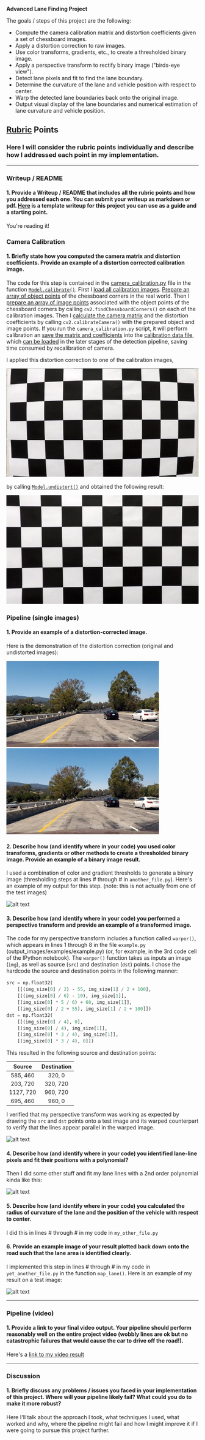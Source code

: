 **Advanced Lane Finding Project**

The goals / steps of this project are the following:

* Compute the camera calibration matrix and distortion coefficients given a set of chessboard images.
* Apply a distortion correction to raw images.
* Use color transforms, gradients, etc., to create a thresholded binary image.
* Apply a perspective transform to rectify binary image ("birds-eye view").
* Detect lane pixels and fit to find the lane boundary.
* Determine the curvature of the lane and vehicle position with respect to center.
* Warp the detected lane boundaries back onto the original image.
* Output visual display of the lane boundaries and numerical estimation of lane curvature and vehicle position.

[//]: # (Image References)

[image3]: ./examples/binary_combo_example.jpg "Binary Example"
[image4]: ./examples/warped_straight_lines.jpg "Warp Example"
[image5]: ./examples/color_fit_lines.jpg "Fit Visual"
[image6]: ./examples/example_output.jpg "Output"
[video1]: ./project_video.mp4 "Video"

## [Rubric](https://review.udacity.com/#!/rubrics/571/view) Points

### Here I will consider the rubric points individually and describe how I addressed each point in my implementation.  

---

### Writeup / README

#### 1. Provide a Writeup / README that includes all the rubric points and how you addressed each one.  You can submit your writeup as markdown or pdf.  [Here](https://github.com/udacity/CarND-Advanced-Lane-Lines/blob/master/writeup_template.md) is a template writeup for this project you can use as a guide and a starting point.  

You're reading it!

### Camera Calibration

#### 1. Briefly state how you computed the camera matrix and distortion coefficients. Provide an example of a distortion corrected calibration image.

The code for this step is contained in the [camera_calibration.py] file in
the function [`Model.calibrate()`]. First I [load all calibration images].
[Prepare an array of object points] of the chessboard corners in the real
world. Then I [prepare an array of image points] associated with the object
points of the chessboard corners by calling `cv2.findChessboardCorners()` on
each of the calibration images. Then I [calculate the camera matrix] and the
distortion coefficients by calling `cv2.calibrateCamera()` with the
prepared object and image points. If you run the `camera_calibration.py`
script, it will perform calibration an [save the matrix and coefficients]
into the [calibration data file], which [can be loaded] in the later stages
of the detection pipeline, saving time consumed by recalibration of camera.

I applied this distortion correction to one of the calibration images,

![Original][original_calibration_image]

by calling [`Model.undistort()`] and obtained the following result:

![Undistorted][undistorted_calibration_image]

[camera_calibration.py]: https://github.com/mode89/CarND-Advanced-Lane-Lines/blob/master/camera_calibration.py
[`Model.calibrate()`]: https://github.com/mode89/CarND-Advanced-Lane-Lines/blob/1c6a48ae76ba7666e9e05fc392e695cc09fb5a1a/camera_calibration.py#L8
[load all calibration images]: https://github.com/mode89/CarND-Advanced-Lane-Lines/blob/1c6a48ae76ba7666e9e05fc392e695cc09fb5a1a/camera_calibration.py#L12
[Prepare an array of object points]: https://github.com/mode89/CarND-Advanced-Lane-Lines/blob/162c65f2af7691da8a5975d05c4ee271e2e3ccf7/camera_calibration.py#L16
[prepare an array of image points]: https://github.com/mode89/CarND-Advanced-Lane-Lines/blob/162c65f2af7691da8a5975d05c4ee271e2e3ccf7/camera_calibration.py#L21
[calculate the camera matrix]: https://github.com/mode89/CarND-Advanced-Lane-Lines/blob/162c65f2af7691da8a5975d05c4ee271e2e3ccf7/camera_calibration.py#L29
[original_calibration_image]: ./examples/original_calibration_image.jpg "Original Calibration Image"
[undistorted_calibration_image]: ./examples/undistorted_calibration_image.jpg "Undistorted Calibration Image"
[`Model.undistort()`]: https://github.com/mode89/CarND-Advanced-Lane-Lines/blob/b46d739a75e7cce0a7e338a3033aa780ccd0c16e/camera_calibration.py#L39
[save the matrix and coefficients]: https://github.com/mode89/CarND-Advanced-Lane-Lines/blob/b46d739a75e7cce0a7e338a3033aa780ccd0c16e/camera_calibration.py#L43
[calibration data file]: https://github.com/mode89/CarND-Advanced-Lane-Lines/blob/master/camera_model.npz
[can be loaded]: https://github.com/mode89/CarND-Advanced-Lane-Lines/blob/b46d739a75e7cce0a7e338a3033aa780ccd0c16e/camera_calibration.py#L49

### Pipeline (single images)

#### 1. Provide an example of a distortion-corrected image.

Here is the demonstration of the distortion correction (original and
undistorted images):

![Original Test Image][original_test_image]
![Undistorted Test Image][undistorted_test_image]

[original_test_image]: ./examples/original_test.jpg
[undistorted_test_image]: ./examples/undistorted_test.jpg

#### 2. Describe how (and identify where in your code) you used color transforms, gradients or other methods to create a thresholded binary image.  Provide an example of a binary image result.

I used a combination of color and gradient thresholds to generate a binary image (thresholding steps at lines # through # in `another_file.py`).  Here's an example of my output for this step.  (note: this is not actually from one of the test images)

![alt text][image3]

#### 3. Describe how (and identify where in your code) you performed a perspective transform and provide an example of a transformed image.

The code for my perspective transform includes a function called `warper()`, which appears in lines 1 through 8 in the file `example.py` (output_images/examples/example.py) (or, for example, in the 3rd code cell of the IPython notebook).  The `warper()` function takes as inputs an image (`img`), as well as source (`src`) and destination (`dst`) points.  I chose the hardcode the source and destination points in the following manner:

```python
src = np.float32(
    [[(img_size[0] / 2) - 55, img_size[1] / 2 + 100],
    [((img_size[0] / 6) - 10), img_size[1]],
    [(img_size[0] * 5 / 6) + 60, img_size[1]],
    [(img_size[0] / 2 + 55), img_size[1] / 2 + 100]])
dst = np.float32(
    [[(img_size[0] / 4), 0],
    [(img_size[0] / 4), img_size[1]],
    [(img_size[0] * 3 / 4), img_size[1]],
    [(img_size[0] * 3 / 4), 0]])
```

This resulted in the following source and destination points:

| Source        | Destination   | 
|:-------------:|:-------------:| 
| 585, 460      | 320, 0        | 
| 203, 720      | 320, 720      |
| 1127, 720     | 960, 720      |
| 695, 460      | 960, 0        |

I verified that my perspective transform was working as expected by drawing the `src` and `dst` points onto a test image and its warped counterpart to verify that the lines appear parallel in the warped image.

![alt text][image4]

#### 4. Describe how (and identify where in your code) you identified lane-line pixels and fit their positions with a polynomial?

Then I did some other stuff and fit my lane lines with a 2nd order polynomial kinda like this:

![alt text][image5]

#### 5. Describe how (and identify where in your code) you calculated the radius of curvature of the lane and the position of the vehicle with respect to center.

I did this in lines # through # in my code in `my_other_file.py`

#### 6. Provide an example image of your result plotted back down onto the road such that the lane area is identified clearly.

I implemented this step in lines # through # in my code in `yet_another_file.py` in the function `map_lane()`.  Here is an example of my result on a test image:

![alt text][image6]

---

### Pipeline (video)

#### 1. Provide a link to your final video output.  Your pipeline should perform reasonably well on the entire project video (wobbly lines are ok but no catastrophic failures that would cause the car to drive off the road!).

Here's a [link to my video result](./project_video.mp4)

---

### Discussion

#### 1. Briefly discuss any problems / issues you faced in your implementation of this project.  Where will your pipeline likely fail?  What could you do to make it more robust?

Here I'll talk about the approach I took, what techniques I used, what worked and why, where the pipeline might fail and how I might improve it if I were going to pursue this project further.  

